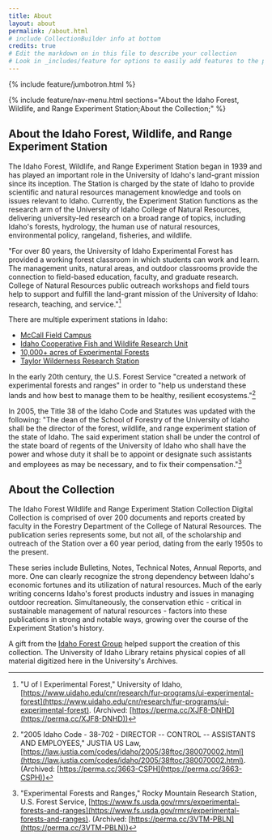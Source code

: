 ```yaml
---
title: About
layout: about
permalink: /about.html
# include CollectionBuilder info at bottom
credits: true
# Edit the markdown on in this file to describe your collection
# Look in _includes/feature for options to easily add features to the page
---
```


{% include feature/jumbotron.html %}

{% include feature/nav-menu.html sections="About the Idaho Forest, Wildlife, and Range Experiment Station;About the Collection;" %}

## About the Idaho Forest, Wildlife, and Range Experiment Station

The Idaho Forest, Wildlife, and Range Experiment Station began in 1939 and has played an important role in the University of Idaho's land-grant mission since its inception. The Station is charged by the state of Idaho to provide scientific and natural resources management knowledge and tools on issues relevant to Idaho. Currently, the Experiment Station functions as the research arm of the University of Idaho College of Natural Resources, delivering university-led research on a broad range of topics, including Idaho's forests, hydrology, the human use of natural resources, environmental policy, rangeland, fisheries, and wildlife.

"For over 80 years, the University of Idaho Experimental Forest has provided a working forest classroom in which students can work and learn. The management units, natural areas, and outdoor classrooms provide the connection to field-based education, faculty, and graduate research. College of Natural Resources public outreach workshops and field tours help to support and fulfill the land-grant mission of the University of Idaho: research, teaching, and service."[^1]

There are multiple experiment stations in Idaho:

- [McCall Field Campus](https://www.uidaho.edu/cnr/mccall-field-campus)
- [Idaho Cooperative Fish and Wildlife Research Unit](https://www.uidaho.edu/cnr/idaho-cooperative-fish-and-wildlife-research-unit)
- [10,000+ acres of Experimental Forests](https://www.uidaho.edu/cnr/research/fur-programs/ui-experimental-forest)
- [Taylor Wilderness Research Station](https://www.uidaho.edu/cnr/taylor-wilderness-research-station)

In the early 20th century, the U.S. Forest Service "created a network of experimental forests and ranges" in order to "help us understand these lands and how best to manage them to be healthy, resilient ecosystems."[^3]

In 2005, the Title 38 of the Idaho Code and Statutes was updated with the following: "The dean of the School of Forestry of the University of Idaho shall be the director of the forest, wildlife, and range experiment station of the state of Idaho. The said experiment station shall be under the control of the state board of regents of the University of Idaho who shall have the power and whose duty it shall be to appoint or designate such assistants and employees as may be necessary, and to fix their compensation."[^2]

## About the Collection

The Idaho Forest Wildlife and Range Experiment Station Collection Digital Collection is comprised of over 200 documents and reports created by faculty in the Forestry Department of the College of Natural Resources. The publication series represents some, but not all, of the scholarship and outreach of the Station over a 60 year period, dating from the early 1950s to the present.

These series include Bulletins, Notes, Technical Notes, Annual Reports, and more. One can clearly recognize the strong dependency between Idaho's economic fortunes and its utilization of natural resources. Much of the early writing concerns Idaho's forest products industry and issues in managing outdoor recreation. Simultaneously, the conservation ethic - critical in sustainable management of natural resources - factors into these publications in strong and notable ways, growing over the course of the Experiment Station's history.

A gift from the [Idaho Forest Group](http://www.idfg.com/) helped support the creation of this collection. The University of Idaho Library retains physical copies of all material digitized here in the University's Archives.

[^1]: "U of I Experimental Forest," University of Idaho, [https://www.uidaho.edu/cnr/research/fur-programs/ui-experimental-forest](https://www.uidaho.edu/cnr/research/fur-programs/ui-experimental-forest). (Archived: [https://perma.cc/XJF8-DNHD](https://perma.cc/XJF8-DNHD))

[^2]: "Experimental Forests and Ranges," Rocky Mountain Research Station, U.S. Forest Service, [https://www.fs.usda.gov/rmrs/experimental-forests-and-ranges](https://www.fs.usda.gov/rmrs/experimental-forests-and-ranges). (Archived: [https://perma.cc/3VTM-PBLN](https://perma.cc/3VTM-PBLN))

[^3]: "2005 Idaho Code - 38-702 - DIRECTOR -- CONTROL -- ASSISTANTS AND EMPLOYEES," JUSTIA US Law, [https://law.justia.com/codes/idaho/2005/38ftoc/380070002.html](https://law.justia.com/codes/idaho/2005/38ftoc/380070002.html). (Archived: [https://perma.cc/3663-CSPH](https://perma.cc/3663-CSPH))
